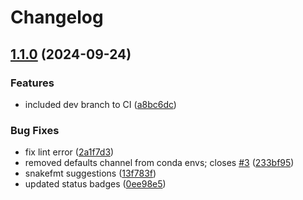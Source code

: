 # Changelog

## [1.1.0](https://www.github.com/MPUSP/snakemake-ont-bacterial-variants/compare/v1.0.0...v1.1.0) (2024-09-24)


### Features

* included dev branch to CI ([a8bc6dc](https://www.github.com/MPUSP/snakemake-ont-bacterial-variants/commit/a8bc6dc2cc8103556a8de83ada46832fcdddf927))


### Bug Fixes

* fix lint error ([2a1f7d3](https://www.github.com/MPUSP/snakemake-ont-bacterial-variants/commit/2a1f7d3ecec68104ee3d64277e384670c59ffc1a))
* removed defaults channel from conda envs; closes [#3](https://www.github.com/MPUSP/snakemake-ont-bacterial-variants/issues/3) ([233bf95](https://www.github.com/MPUSP/snakemake-ont-bacterial-variants/commit/233bf95dbdadbaf5cbfb4c41918ee345512cd4ea))
* snakefmt suggestions ([13f783f](https://www.github.com/MPUSP/snakemake-ont-bacterial-variants/commit/13f783fbed0175fa623152c838a7086a9916d8ba))
* updated status badges ([0ee98e5](https://www.github.com/MPUSP/snakemake-ont-bacterial-variants/commit/0ee98e574eac986e79c8da39f93cc51474f8f288))
